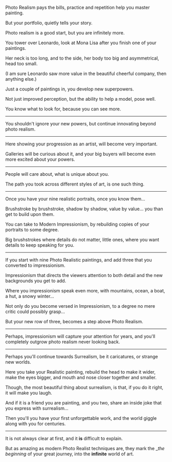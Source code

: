 Photo Realism pays the bills,
practice and repetition help you master painting.

But your portfolio,
quietly tells your story.

Photo realism is a good start,
but you are infinitely more.

You tower over Leonardo,
look at Mona Lisa after you finish one of your paintings.

Her neck is too long, and to the side,
her body too big and asymmetrical, head too small.

(I am sure Leonardo saw more value in the beautiful cheerful company,
then anything else.)

Just a couple of paintings in,
you develop new superpowers.

Not just improved perception,
but the ability to help a model, pose well.

You know what to look for,
because you can see more.

---

You shouldn't ignore your new powers,
but continue innovating beyond photo realism.

---

Here showing your progression as an artist,
will become very important.

Galleries will be curious about it,
and your big buyers will become even more excited about your powers.

---

People will care about,
what is unique about you.

The path you took across different styles of art,
is one such thing.

---

Once you have your nine realistic portraits,
once you know them...

Brushstroke by brushstroke, shadow by shadow,
value by value... you than get to build upon them.

You can take to Modern Impressionism,
by rebuilding copies of your portraits to some degree.

Big brushstrokes where details do not matter,
little ones, where you want details to keep speaking for you.

---

If you start with nine Photo Realistic paintings,
and add three that you converted to impressionism.

Impressionism that directs the viewers attention
to both detail and the new backgrounds you get to add.

Where you impressionism speak even more,
with mountains, ocean, a boat, a hut, a snowy winter...

Not only do you become versed in Impressionism,
to a degree no mere critic could possibly grasp...

But your new row of three,
becomes a step above Photo Realism.

---

Perhaps, impressionism will capture your attention for years,
and you'll completely outgrow photo realism never looking back.

---

Perhaps you'll continue towards Surrealism,
be it caricatures, or strange new worlds.

Here you take your Realistic painting,
rebuild the head to make it wider, make the eyes bigger, and mouth and nose closer together and smaller.

Though, the most beautiful thing about surrealism,
is that, if you do it right, it will make you laugh.

And if it is a friend you are painting,
and you two, share an inside joke that you express with surrealism...

Then you'll you have your first unforgettable work,
and the world giggle along with you for centuries.

---

It is not always clear at first,
and it __is__ difficult to explain.

But as amazing as modern Photo Realist techniques are,
they mark the __the beginning_ of your great journey, into the __infinite__ world of art.
